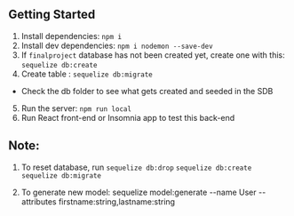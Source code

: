 ## Getting Started

1. Install dependencies: `npm i`
2. Install dev dependencies: `npm i nodemon --save-dev`
3. If `finalproject` database has not been created yet, create one with this: `sequelize db:create`
4. Create table : `sequelize db:migrate`
  - Check the db folder to see what gets created and seeded in the SDB
5. Run the server: `npm run local`
6. Run React front-end or Insomnia app to test this back-end

## Note: 
1. To reset database, run 
  `sequelize db:drop`
  `sequelize db:create`
  `sequelize db:migrate`

2. To generate new model:
sequelize model:generate --name User --attributes firstname:string,lastname:string





